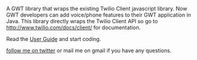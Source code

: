 A GWT library that wraps the existing Twilio Client javascript library.
Now GWT developers can add voice/phone features to their GWT application in Java.
This library directly wraps the Twilio Client API so go to http://www.twilio.com/docs/client/ for documentation.

Read the [User Guide](http://code.google.com/p/gwt-twilio/wiki/UserGuide) and  start coding.

[follow me on twitter](http://twitter.com/#!/alessioh) or mail me on gmail if you have any questions.
